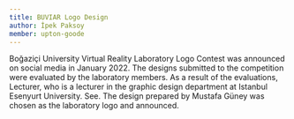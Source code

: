 ```yaml
---
title: BUVIAR Logo Design
author: İpek Paksoy
member: upton-goode
---
```


Boğaziçi University Virtual Reality Laboratory Logo Contest was announced on social media in January 2022.
The designs submitted to the competition were evaluated by the laboratory members. As a result of the evaluations,
Lecturer, who is a lecturer in the graphic design department at Istanbul Esenyurt University.
See. The design prepared by Mustafa Güney was chosen as the laboratory logo and announced.


